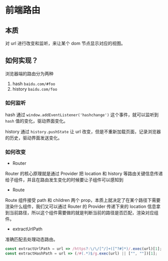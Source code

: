 # 前端路由

## 本质
对 url 进行改变和监听，来让某个 dom 节点显示对应的视图。

## 如何实现？
浏览器端的路由分为两种
1. hash `baidu.com/#foo` 
2. history `baidu.com/foo` 


### 如何监听

hash 通过 `window.addEventListener('hashchange')` 这个事件，就可以监听到 `hash` 值的变化，驱动界面变化。

history 通过 `history.pushState` 让 url 改变，但是不重新加载页面，记录浏览器的历史，驱动界面发送变化。

### 如何改变
- Router

Router 的核心原理就是通过 Provider 把 location 和 history 等路由关键信息传递给子组件，并且在路由发生变化的时候要让子组件可以感知到

- Route

Route 组件接受 path 和 children 两个 prop，本质上就决定了在某个路径下需要渲染什么组件，我们又可以通过 Router 的 Provider 传递下来的 location 信息拿到当前路径，所以这个组件需要做的就是判断当前的路径是否匹配，渲染对应组件。

- extractUrlPath

准确匹配去处理动态路由。
```js
const extractUrlPath = url => /https?:\/\/[^/]+([^?#]*)/.exec(url)[1];
const extractHashPath = url => (/#(.*)$/g.exec(url) || ["", ""])[1];
```